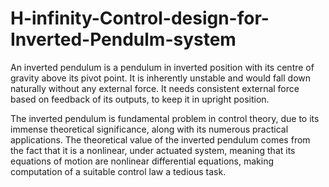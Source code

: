 # H-infinity-Control-design-for-Inverted-Pendulm-system
An inverted pendulum is a pendulum in inverted position with its centre of gravity above its pivot point.
It is inherently unstable and would fall down naturally without any external force. It needs consistent external force based
on feedback of its outputs, to keep it in upright position.

The inverted pendulum is fundamental problem in control theory, due to its immense theoretical significance, along with its numerous practical applications. The theoretical value of the inverted pendulum comes from the fact that it is a nonlinear, under actuated system, meaning that its equations of motion are nonlinear differential equations, making computation of a suitable control law a tedious task.
